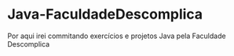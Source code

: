 # Java-FaculdadeDescomplica
Por aqui irei commitando exercícios e projetos Java pela Faculdade Descomplica
